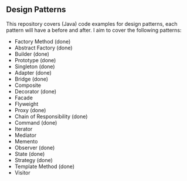 ## Design Patterns

This repository covers (Java) code examples for design patterns, each pattern will have a before and after. I aim to cover the following patterns:

- Factory Method (done)
- Abstract Factory (done)
- Builder (done)
- Prototype (done)
- Singleton (done)
- Adapter (done)
- Bridge (done)
- Composite
- Decorator (done)
- Facade
- Flyweight
- Proxy (done)
- Chain of Responsibility (done)
- Command (done)
- Iterator
- Mediator
- Memento
- Observer (done)
- State (done)
- Strategy (done)
- Template Method (done)
- Visitor
